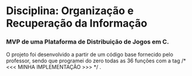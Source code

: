 # Disciplina: Organização e Recuperação da Informação

### MVP de uma Plataforma de Distribuição de Jogos em C.

O projeto foi desenvolvido a partir de um código base fornecido pelo professor, sendo que programei do zero todas as 36 funções com a tag /* <<< MINHA IMPLEMENTAÇÃO >>> */ .
